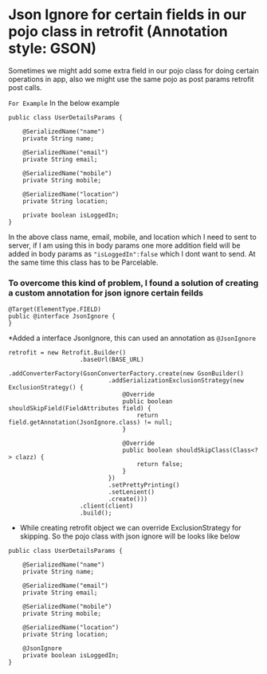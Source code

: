 
# Json Ignore for certain fields in our pojo class in retrofit (Annotation style: GSON)

Sometimes we might add some extra field in our pojo class for doing certain operations in app, also we might use the same pojo as post params retrofit post calls.

```For Example```
In the below example

```
public class UserDetailsParams {

    @SerializedName("name")
    private String name;

    @SerializedName("email")
    private String email;

    @SerializedName("mobile")
    private String mobile;
    
    @SerializedName("location")
    private String location;
    
    private boolean isLoggedIn;
}
```

In the above class name, email, mobile, and location which I need to sent to server, if I am using this in body params one more addition field will be added in body params as ```"isLoggedIn":false``` which I dont want to send. At the same time this class has to be Parcelable.

### To overcome this kind of problem, I found a solution of creating a custom annotation for json ignore certain feilds

```@Retention(RetentionPolicy.RUNTIME)
@Target(ElementType.FIELD)
public @interface JsonIgnore {
}
```
*Added a interface JsonIgnore, this can used an annotation as ```@JsonIgnore```

```
retrofit = new Retrofit.Builder()
                    .baseUrl(BASE_URL)
                    .addConverterFactory(GsonConverterFactory.create(new GsonBuilder()
                            .addSerializationExclusionStrategy(new ExclusionStrategy() {
                                @Override
                                public boolean shouldSkipField(FieldAttributes field) {
                                    return field.getAnnotation(JsonIgnore.class) != null;
                                }

                                @Override
                                public boolean shouldSkipClass(Class<?> clazz) {
                                    return false;
                                }
                            })
                            .setPrettyPrinting()
                            .setLenient()
                            .create()))
                    .client(client)
                    .build();
```
* While creating retrofit object we can override ExclusionStrategy for skipping.
So the pojo class with json ignore will be looks like below
```
public class UserDetailsParams {

    @SerializedName("name")
    private String name;

    @SerializedName("email")
    private String email;

    @SerializedName("mobile")
    private String mobile;
    
    @SerializedName("location")
    private String location;
    
    @JsonIgnore
    private boolean isLoggedIn;
}
```
                

